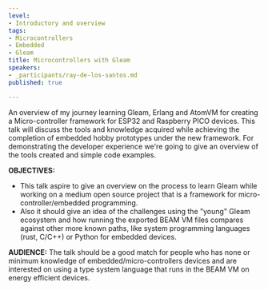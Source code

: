 ```yaml
---
level:
- Introductory and overview
tags:
- Microcontrollers
- Embedded
- Gleam
title: Microcontrollers with Gleam
speakers:
- _participants/ray-de-los-santos.md
published: true

---
```

An overview of my journey learning Gleam, Erlang and AtomVM for creating a Micro-controller framework for ESP32 and Raspberry PICO devices. This talk will discuss the tools and knowledge acquired while achieving the completion of embedded hobby prototypes under the new framework. For demonstrating the developer experience we're going to give an overview of the tools created and simple code examples.

**OBJECTIVES:**
- This talk aspire to give an overview on the process to learn Gleam while working on a medium open source project that is a framework for micro-controller/embedded programming.
- Also it should give an idea of the challenges using the "young" Gleam ecosystem and how running the exported BEAM VM files compares against other more known paths, like system programming languages (rust, C/C++) or Python for embedded devices.

**AUDIENCE:**
The talk should be a good match for people who has none or minimum knowledge of embedded/micro-controllers devices and are interested on using a type system language that runs in the BEAM VM on energy efficient devices.

